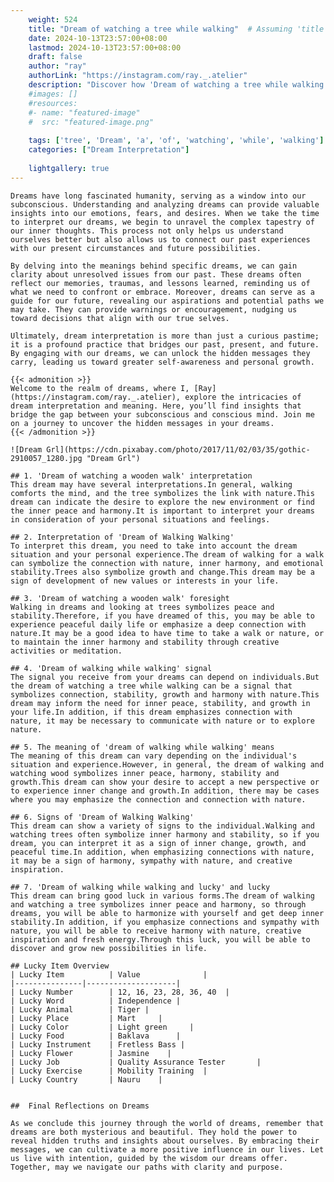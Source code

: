 ```yaml
---
    weight: 524
    title: "Dream of watching a tree while walking"  # Assuming 'title' column exists
    date: 2024-10-13T23:57:00+08:00
    lastmod: 2024-10-13T23:57:00+08:00
    draft: false
    author: "ray"
    authorLink: "https://instagram.com/ray._.atelier"
    description: "Discover how 'Dream of watching a tree while walking' can interpret your future and uncover its significant meanings in your life."
    #images: []
    #resources:
    #- name: "featured-image"
    #  src: "featured-image.png"
    
    tags: ['tree', 'Dream', 'a', 'of', 'watching', 'while', 'walking']
    categories: ["Dream Interpretation"]
    
    lightgallery: true
---
```

    
    Dreams have long fascinated humanity, serving as a window into our subconscious. Understanding and analyzing dreams can provide valuable insights into our emotions, fears, and desires. When we take the time to interpret our dreams, we begin to unravel the complex tapestry of our inner thoughts. This process not only helps us understand ourselves better but also allows us to connect our past experiences with our present circumstances and future possibilities.
    
    By delving into the meanings behind specific dreams, we can gain clarity about unresolved issues from our past. These dreams often reflect our memories, traumas, and lessons learned, reminding us of what we need to confront or embrace. Moreover, dreams can serve as a guide for our future, revealing our aspirations and potential paths we may take. They can provide warnings or encouragement, nudging us toward decisions that align with our true selves.
    
    Ultimately, dream interpretation is more than just a curious pastime; it is a profound practice that bridges our past, present, and future. By engaging with our dreams, we can unlock the hidden messages they carry, leading us toward greater self-awareness and personal growth.
    
    {{< admonition >}}
    Welcome to the realm of dreams, where I, [Ray](https://instagram.com/ray._.atelier), explore the intricacies of dream interpretation and meaning. Here, you’ll find insights that bridge the gap between your subconscious and conscious mind. Join me on a journey to uncover the hidden messages in your dreams.
    {{< /admonition >}}
    
    ![Dream Grl](https://cdn.pixabay.com/photo/2017/11/02/03/35/gothic-2910057_1280.jpg "Dream Grl")
    
    ## 1. 'Dream of watching a wooden walk' interpretation
    This dream may have several interpretations.In general, walking comforts the mind, and the tree symbolizes the link with nature.This dream can indicate the desire to explore the new environment or find the inner peace and harmony.It is important to interpret your dreams in consideration of your personal situations and feelings.
    
    ## 2. Interpretation of 'Dream of Walking Walking'
    To interpret this dream, you need to take into account the dream situation and your personal experience.The dream of walking for a walk can symbolize the connection with nature, inner harmony, and emotional stability.Trees also symbolize growth and change.This dream may be a sign of development of new values or interests in your life.
    
    ## 3. 'Dream of watching a wooden walk' foresight
    Walking in dreams and looking at trees symbolizes peace and stability.Therefore, if you have dreamed of this, you may be able to experience peaceful daily life or emphasize a deep connection with nature.It may be a good idea to have time to take a walk or nature, or to maintain the inner harmony and stability through creative activities or meditation.
    
    ## 4. 'Dream of walking while walking' signal
    The signal you receive from your dreams can depend on individuals.But the dream of watching a tree while walking can be a signal that symbolizes connection, stability, growth and harmony with nature.This dream may inform the need for inner peace, stability, and growth in your life.In addition, if this dream emphasizes connection with nature, it may be necessary to communicate with nature or to explore nature.
    
    ## 5. The meaning of 'dream of walking while walking' means
    The meaning of this dream can vary depending on the individual's situation and experience.However, in general, the dream of walking and watching wood symbolizes inner peace, harmony, stability and growth.This dream can show your desire to accept a new perspective or to experience inner change and growth.In addition, there may be cases where you may emphasize the connection and connection with nature.
    
    ## 6. Signs of 'Dream of Walking Walking'
    This dream can show a variety of signs to the individual.Walking and watching trees often symbolize inner harmony and stability, so if you dream, you can interpret it as a sign of inner change, growth, and peaceful time.In addition, when emphasizing connections with nature, it may be a sign of harmony, sympathy with nature, and creative inspiration.
    
    ## 7. 'Dream of walking while walking and lucky' and lucky
    This dream can bring good luck in various forms.The dream of walking and watching a tree symbolizes inner peace and harmony, so through dreams, you will be able to harmonize with yourself and get deep inner stability.In addition, if you emphasize connections and sympathy with nature, you will be able to receive harmony with nature, creative inspiration and fresh energy.Through this luck, you will be able to discover and grow new possibilities in life.
    
    ## Lucky Item Overview
    | Lucky Item          | Value              |
    |---------------|--------------------|
    | Lucky Number        | 12, 16, 23, 28, 36, 40  |
    | Lucky Word          | Independence |
    | Lucky Animal        | Tiger |
    | Lucky Place         | Mart     |
    | Lucky Color         | Light green     |
    | Lucky Food          | Baklava      |
    | Lucky Instrument    | Fretless Bass |
    | Lucky Flower        | Jasmine    |
    | Lucky Job           | Quality Assurance Tester       |
    | Lucky Exercise      | Mobility Training  |
    | Lucky Country       | Nauru    |
    
    
    ##  Final Reflections on Dreams
    
    As we conclude this journey through the world of dreams, remember that dreams are both mysterious and beautiful. They hold the power to reveal hidden truths and insights about ourselves. By embracing their messages, we can cultivate a more positive influence in our lives. Let us live with intention, guided by the wisdom our dreams offer. Together, may we navigate our paths with clarity and purpose.
    